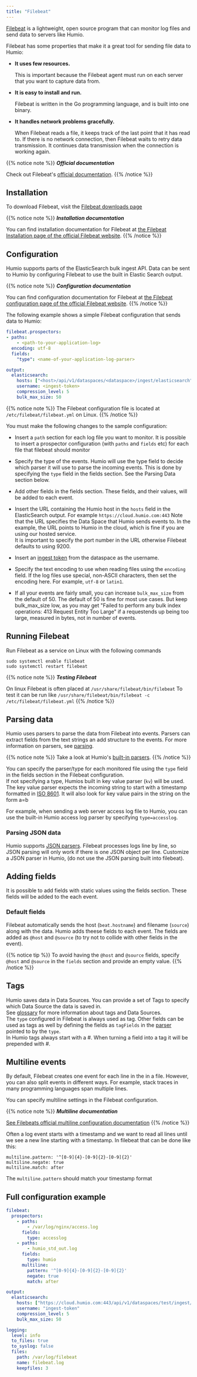```yaml
---
title: "Filebeat"
---
```


[Filebeat](https://www.elastic.co/products/beats/filebeat) is a lightweight, open source program that can monitor log files and send data to servers like Humio.

Filebeat has some properties that make it a great tool for sending file data to Humio:

* **It uses few resources.**

    This is important because the Filebeat agent must run on each server that you want to capture data from.

* **It is easy to install and run.**

    Filebeat is written in the Go programming language, and is built into one binary.

* **It handles network problems gracefully.**

    When Filebeat reads a file, it keeps track of the last point that it has read to. If there is no network connection, then Filebeat waits to retry data transmission. It continues data transmission when the connection is working again.


{{% notice note %}}
***Official documentation***

Check out Filebeat's [official documentation](https://www.elastic.co/guide/en/beats/filebeat/current/index.html).
{{% /notice %}}

## Installation

To download Filebeat, visit the [Filebeat downloads page](https://www.elastic.co/downloads/beats/filebeat)

{{% notice note %}}
***Installation documentation***

You can find installation documentation for Filebeat at [the Filebeat Installation page of the official Filebeat website](https://www.elastic.co/guide/en/beats/filebeat/current/filebeat-installation.html).
{{% /notice %}}

## Configuration

Humio supports parts of the ElasticSearch bulk ingest API.
Data can be sent to Humio by configuring Filebeat to use the built in Elastic Search output.

{{% notice note %}}
***Configuration documentation***

You can find configuration documentation for Filebeat at [the Filebeat configuration page of the official Filebeat website](https://www.elastic.co/guide/en/beats/filebeat/current/filebeat-configuration-details.html).
{{% /notice %}}

The following example shows a simple Filebeat configuration that sends data to Humio:

``` yaml
filebeat.prospectors:
- paths:
    - <path-to-your-application-log>
  encoding: utf-8
  fields:
    "type": <name-of-your-application-log-parser>

output:
  elasticsearch:
    hosts: ["<host>/api/v1/dataspaces/<dataspace>/ingest/elasticsearch"]
    username: <ingest-token>
    compression_level: 5
    bulk_max_size: 50

```

{{% notice note %}}
The Filebeat configuration file is located at `/etc/filebeat/filebeat.yml` on Linux.
{{% /notice %}}

You must make the following changes to the sample configuration:

* Insert a `path` section for each log file you want to monitor.
It is possible to insert a prospector configuration (with `paths` and `fields` etc) for each file that filebeat should monitor
* Specify the type of the events. Humio will use the type field to decide which parser it will use to parse the incoming events.
This is done by specifying the `type` field in the fields section. See the Parsing Data section below.
* Add other fields in the fields section. These fields, and their values, will be added to each event.
* Insert the URL containing the Humio host in the `hosts` field in the ElasticSearch output. For example `https://cloud.humio.com:443`
Note that the URL specifies the Data Space that Humio sends events to. 
In the example, the URL points to Humio in the cloud, which is fine if you are using our hosted service.  
It is important to specify the port number in the URL otherwise Filebeat defaults to using 9200.
* Insert an [ingest token](/sending_logs_to_humio/ingest_tokens/) from the dataspace as the username.
* Specify the text encoding to use when reading files using the `encoding` field. If the log files use special, non-ASCII characters, then set the encoding here. For example, `utf-8` or `latin1`.

* If all your events are fairly small, you can increase `bulk_max_size` from the default of 50. The default of 50 is fine for most use cases.
  But keep bulk_max_size low, as you may get "Failed to perform any bulk index operations: 413 Request Entity Too Large" if a requestends up being too large, measured in bytes, not in number of events.

## Running Filebeat
Run Filebeat as a service on Linux with the following commands
```
sudo systemctl enable filebeat
sudo systemctl restart filebeat 
```

{{% notice note %}}
***Testing Filebeat***

On linux Filebeat is often placed at `/usr/share/filebeat/bin/filebeat` 
To test it can be run like `/usr/share/filebeat/bin/filebeat -c /etc/filebeat/filebeat.yml` 
{{% /notice %}}

## Parsing data
Humio uses parsers to parse the data from Filebeat into events.
Parsers can extract fields from the text strings an add structure to the events.
For more information on parsers, see [parsing](/sending_logs_to_humio/parsers/parsing/).

{{% notice note %}}
Take a look at Humio's [built-in parsers](/sending_logs_to_humio/parsers/built_in_parsers/).
{{% /notice %}}

You can specify the parser/type for each monitored file using the `type` field in the fields section in the Filebeat configuration.  
If not specifying a type, Humios built in key value parser (`kv`) will be used.
The key value parser expects the incoming string to start with a timestamp formatted in [ISO 8601](https://en.wikipedia.org/wiki/ISO_8601).
It will also look for key value pairs in the string on the form a=b

For example, when sending a web server access log file to Humio, you can use the built-in Humio access log parser by specifying `type=accesslog`.

### Parsing JSON data

Humio supports [JSON parsers](/sending_logs_to_humio/parsers/parsing/).
Filebeat processes logs line by line, so JSON parsing will only work if there is one JSON object per line.
Customize a JSON parser in Humio,  (do not use the JSON parsing built into filebeat).


## Adding fields
It is possible to add fields with static values using the fields section. These fields will be added to the each event.

### Default fields
Filebeat automatically sends the host (`beat.hostname`) and filename (`source`) along with the data. Humio adds theese fields to each event.
The fields are added as `@host` and `@source` (to try not to collide with other fields in the event).

{{% notice tip %}}
To avoid having the `@host` and `@source` fields, specify `@host` and `@source` in the `fields` section and provide an empty value.
{{% /notice %}}

## Tags
Humio saves data in Data Sources. You can provide a set of Tags to specify which Data Source the data is saved in.  
See [glossary](/glossary/#tags) for more information about tags and Data Sources.  
The `type` configured in Filebeat is always used as tag. Other fields can be used as tags as well by defining the fields as `tagFields` in the [parser](/sending_logs_to_humio/parsers/parsing/) pointed to by the `type`.  
In Humio tags always start with a #. When turning a field into a tag it will be prepended with #.


## Multiline events
By default, Filebeat creates one event for each line in the in a file. However, you can also split events in different ways.
For example, stack traces in many programming languages span multiple lines.

You can specify multiline settings in the Filebeat configuration.

{{% notice note %}}
***Multiline documentation***

[See Filebeats official multiline configuration documentation](https://www.elastic.co/guide/en/beats/filebeat/master/multiline-examples.html)
{{% /notice %}}

Often a log event starts with a timestamp and we want to read all lines until we see a new line starting with a timestamp.
In filebeat that can be done like this:
```
multiline.pattern: '^[0-9]{4}-[0-9]{2}-[0-9]{2}'
multiline.negate: true
multiline.match: after
```
The `multiline.pattern` should match your timestamp format

## Full configuration example

``` yaml
filebeat:
  prospectors:
    - paths:
        - /var/log/nginx/access.log
      fields:
        type: accesslog
    - paths:
        - humio_std_out.log
      fields:
        type: humio
      multiline:
        pattern: '^[0-9]{4}-[0-9]{2}-[0-9]{2}'
        negate: true
        match: after

output:
  elasticsearch:
    hosts: ["https://cloud.humio.com:443/api/v1/dataspaces/test/ingest/elasticsearch"]
    username: "ingest-token"
    compression_level: 5
    bulk_max_size: 50

logging:
  level: info
  to_files: true
  to_syslog: false
  files:
    path: /var/log/filebeat
    name: filebeat.log
    keepfiles: 3
    
```
